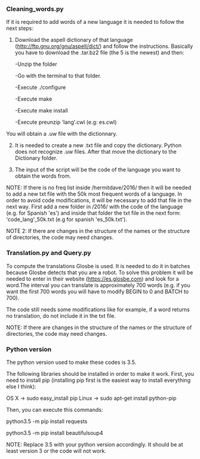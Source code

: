 ### Cleaning_words.py

If it is required to add words of a new language it is needed to follow the next steps:

1. Download the aspell dictionary of that language (http://ftp.gnu.org/gnu/aspell/dict/) and follow the instructions. Basically you have to download the .tar.bz2 file (the 5 is the newest) and then:

	-Unzip the folder

	-Go with the terminal to that folder.

	-Execute ./configure

	-Execute make

	-Execute make install

	-Execute preunzip 'lang'.cwl (e.g: es.cwl)

You will obtain a .uw file with the dictionnary.

2. It is needed to create a new .txt file and copy the dictionary. Python does not recognize .uw files. After that move the dictionary to the Dictionary folder.

3. The input of the script will be the code of the language you want to obtain the words from.

NOTE: If there is no freq list inside /hermitdave/2016/ then it will be needed to add a new txt file with the 50k most frequent words of a language. In order to avoid code modifications, it will be necessary to add that file in the next way. First add a new folder in /2016/ with the code of the language (e.g. for Spanish 'es') and inside that folder the txt file in the next form: 'code_lang'_50k.txt (e.g for spanish 'es_50k.txt').

NOTE 2: If there are changes in the structure of the names or the structure of directories, the code may need changes.


### Translation.py and Query.py

To compute the translations Glosbe is used. It is needed to do it in batches because Glosbe detects that you are a robot. To solve this problem it will be needed to enter in their website (https://es.glosbe.com) and look for a word.The interval you can translate is approximately 700 words (e.g. if you want the first 700 words you will have to modify BEGIN to 0 and BATCH to 700). 

The code still needs some modifications like for example, if a word returns no translation, do not include it in the txt file.

NOTE: If there are changes in the structure of the names or the structure of directories, the code may need changes.

### Python version
The python version used to make these codes is 3.5.

The following libraries should be installed in order to make it work. 
First, you need to install pip (installing pip first is the easiest way to install everything else I think):

OS X -> sudo easy_install pip
Linux -> sudo apt-get install python-pip

Then, you can execute this commands:

python3.5 -m pip install requests

python3.5 -m pip install beautifulsoup4

NOTE: Replace 3.5 with your python version accordingly. It should be at least version 3 or the code will not work.
